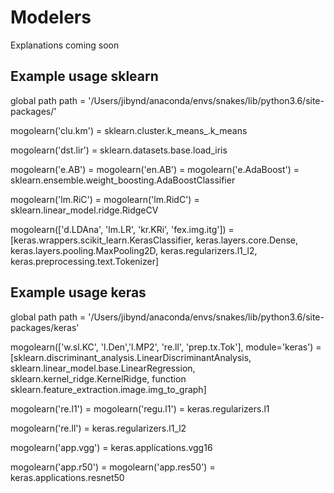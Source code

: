 # Modelers
Explanations coming soon

## Example usage sklearn

global path 
path = '/Users/jibynd/anaconda/envs/snakes/lib/python3.6/site-packages/'

mogolearn('clu.km') =  sklearn.cluster.k_means_.k_means

mogolearn('dst.lir') =  sklearn.datasets.base.load_iris
  
mogolearn('e.AB') = mogolearn('en.AB') = mogolearn('e.AdaBoost') = sklearn.ensemble.weight_boosting.AdaBoostClassifier
  
mogolearn('lm.RiC') = mogolearn('lm.RidC') = sklearn.linear_model.ridge.RidgeCV

mogolearn(['d.LDAna', 'lm.LR', 'kr.KRi', 'fex.img.itg']) =  [keras.wrappers.scikit_learn.KerasClassifier, 
                                                         keras.layers.core.Dense, 
                                                         keras.layers.pooling.MaxPooling2D, 
                                                         keras.regularizers.l1_l2, 
                                                         keras.preprocessing.text.Tokenizer] 


## Example usage keras

global path 
path = '/Users/jibynd/anaconda/envs/snakes/lib/python3.6/site-packages/keras'

mogolearn(['w.sl.KC', 'l.Den','l.MP2', 're.ll', 'prep.tx.Tok'], module='keras') = [sklearn.discriminant_analysis.LinearDiscriminantAnalysis, 
 sklearn.linear_model.base.LinearRegression, 
 sklearn.kernel_ridge.KernelRidge, 
 function sklearn.feature_extraction.image.img_to_graph] 

mogolearn('re.l1') = mogolearn('regu.l1') =  keras.regularizers.l1

mogolearn('re.ll') =  keras.regularizers.l1_l2

mogolearn('app.vgg') = keras.applications.vgg16

mogolearn('app.r50') = mogolearn('app.res50') = keras.applications.resnet50
